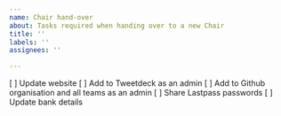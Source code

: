 ```yaml
---
name: Chair hand-over
about: Tasks required when handing over to a new Chair
title: ''
labels: ''
assignees: ''

---
```


[ ] Update website
[ ] Add to Tweetdeck as an admin
[ ] Add to Github organisation and all teams as an admin
[ ] Share Lastpass passwords
[ ] Update bank details
